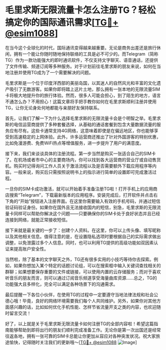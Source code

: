 # 毛里求斯无限流量卡怎么注册TG？轻松搞定你的国际通讯需求[[TG💪+ @esim1088](https://t.me/s/esim1088)]

在当今这个全球化的时代，国际通讯变得越来越重要。无论是商务出差还是旅行休闲，拥有一个能让你随时随地保持联络的工具是必不可少的。而Telegram（简称TG）作为一款功能强大的即时通讯软件，不仅支持文字聊天、语音通话，还提供了文件传输、频道订阅等多种服务。对于计划前往毛里求斯的朋友来说，如何在当地注册并使用TG成为了一个需要解决的问题。

毛里求斯是一个位于印度洋西部的美丽岛国，以其迷人的自然风光和丰富的文化遗产吸引了无数游客。如果你即将踏上这片土地，那么拥有一张本地的无限流量SIM卡将极大地提升你的旅行体验。然而，很多人可能会担心，到了陌生的地方，语言不通怎么办？不用担心！这篇文章将手把手教你如何在毛里求斯顺利注册并使用TG，让你无论身处何地都能与亲朋好友保持联系。

首先，让我们了解一下为什么选择毛里求斯的无限流量卡会是个明智之举。毛里求斯的电信运营商提供了多种套餐选择，从基础的通话套餐到包含大量数据流量的服务应有尽有。这些卡通常支持4G网络，这意味着即使是在偏远地区，你也能够享受到高速稳定的上网体验。此外，许多运营商还推出了针对外国游客的特别优惠，比如免漫游费、免费WiFi热点等增值服务，进一步提升了用户的满意度。

接下来，我们来谈谈具体的注册流程。第一步当然是购买一张适合自己的SIM卡了。在机场或者市中心的主要商场内，你可以找到各大运营商的营业厅或自动售货机。购买时记得询问工作人员关于激活流程以及是否需要额外下载应用程序等内容。一般来说，购买后只需按照说明书上的指示进行简单的设置即可完成激活过程。

一旦你的SIM卡成功激活，就可以开始着手准备注册TG啦！打开手机上的应用商店搜索“Telegram”，下载最新版本的应用程序。安装完成后，打开软件并点击右下角的“开始”按钮进入注册界面。在这里你需要输入有效的手机号码，并通过短信验证码验证身份。如果你在国外且无法接收国内的短信，别急，毛里求斯的无限流量卡同样可以帮助你解决这个问题——只要确保你的SIM卡处于良好状态并且已经连接到网络，就能正常接收短信。

接下来就是最关键的一步了：创建个人资料。在这里，你可以上传头像、填写昵称以及其他相关信息。值得注意的是，在设置隐私选项时要根据自己的实际需求做出调整，以免泄露过多个人信息。同时，也可以利用TG提供的高级功能如双因素认证来提高账户安全性。

当然啦，除了基本的文字聊天之外，TG还有很多实用的小技巧等待你去探索。例如，如果你想加入某个特定的话题讨论组，可以在搜索框中输入关键词查找相关的群聊；如果想要保存重要的文件或链接，可以使用内置的云存储服务；而对于喜欢听音乐的朋友而言，则可以通过订阅音乐频道享受海量曲库资源……总之，TG的功能强大且多样化，完全可以满足各种场景下的沟通需求。

最后提醒一下各位小伙伴，在使用TG的过程中一定要遵守当地法律法规和社会公德心哦！毕竟，良好的网络环境需要我们每个人共同维护。另外，如果你对其他方面感兴趣的话，比如如何优化手机性能、怎样节省流量开支之类的内容，也欢迎随时留言交流！

好了，以上就是关于毛里求斯无限流量卡如何注册TG的全部内容啦！希望这篇指南能够帮助到即将出行的朋友们顺利完成准备工作。无论你是第一次出国还是经常往返各地，拥有一张可靠的SIM卡总能让你更加从容应对各种突发状况。祝大家旅途愉快，记得随时关注我们的更新哦～[[TG💪+ @esim1088](https://t.me/s/esim1088) ![Image](https://i.postimg.cc/4NQfJmqS/Snipaste-2025-05-13-00-14-12.png)]